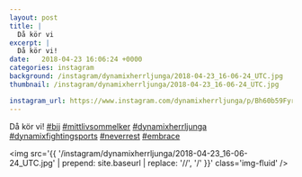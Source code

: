 ```yaml
---
layout: post
title: |
  Då kör vi
excerpt: |
  Då kör vi!      
date:   2018-04-23 16:06:24 +0000
categories: instagram
background: /instagram/dynamixherrljunga/2018-04-23_16-06-24_UTC.jpg
thumbnail: /instagram/dynamixherrljunga/2018-04-23_16-06-24_UTC.jpg

instagram_url: https://www.instagram.com/dynamixherrljunga/p/Bh60b59FyrA
---
```

Då kör vi! [#bjj](https://www.instagram.com/explore/tags/bjj/) [#mittlivsommelker](https://www.instagram.com/explore/tags/mittlivsommelker/) [#dynamixherrljunga](https://www.instagram.com/explore/tags/dynamixherrljunga/) [#dynamixfightingsports](https://www.instagram.com/explore/tags/dynamixfightingsports/) [#neverrest](https://www.instagram.com/explore/tags/neverrest/) [#embrace](https://www.instagram.com/explore/tags/embrace/)



<img src='{{ '/instagram/dynamixherrljunga/2018-04-23_16-06-24_UTC.jpg' | prepend: site.baseurl | replace: '//', '/' }}' class='img-fluid' />
